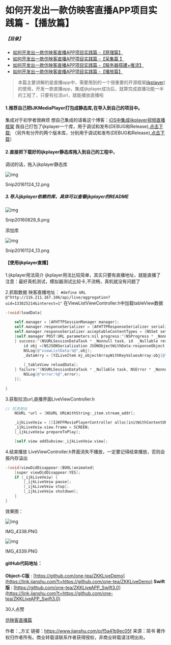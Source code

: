 # 如何开发出一款仿映客直播APP项目实践篇 -【播放篇】

##### 【目录】

- [如何开发出一款仿映客直播APP项目实践篇 -【原理篇】](https://www.jianshu.com/p/b2674fc2ac35)
- [如何开发出一款仿映客直播APP项目实践篇 -【采集篇 】](https://www.jianshu.com/p/099c2c875524)
- [如何开发出一款仿映客直播APP项目实践篇 -【服务器搭建+推流】](https://www.jianshu.com/p/ed9eb96afa78)
- [如何开发出一款仿映客直播APP项目实践篇 -【播放篇】](https://www.jianshu.com/p/f5a41b9ec05f)

> 本篇主要讲解的是直播app中，需要用到的一个很重要的开源框架[ijkplayer](https://link.jianshu.com?t=https://github.com/Bilibili/ijkplayer))的使用，开发一款直播app，集成ijkplayer成功后，就算完成直播功能一半的工程了，只要有拉流url，就能播放直播啦

#### 1.推荐自己把IJKMediaPlayer打包成静态库,在导入到自己的项目中。

集成对于初学者很麻烦 想自己集成的请看这个博客：[iOS中集成ijkplayer视频直播框架](https://www.jianshu.com/p/1f06b27b3ac0)
 我自己打包了ijkplayer一个库，用于调试和发布(DEBUG和Release),[点击下载](https://link.jianshu.com?t=https://pan.baidu.com/s/1gf9ic4z);
 （另外有分开的两个版本库，分别用于调试和发布(DEBUG和Release),[点击下载](https://link.jianshu.com?t=https://pan.baidu.com/s/1skOF5DV)）

#### 2.直接把下载好的ijkplayer静态库拖入到自己的工程中，

调试的话，拖入ijkplayer静态库



![img](https:////upload-images.jianshu.io/upload_images/1929699-83d303bd3ec9fd5b.png)

Snip20161124_12.png

##### 3.导入ijkplayer依赖的库，具体可以查看ijkplayer的README

![img](https:////upload-images.jianshu.io/upload_images/1929699-48f51701a8604235.png)

Snip20160829_6.png

添加库



![img](https:////upload-images.jianshu.io/upload_images/1929699-d1cba5fc3fda0249.png)

Snip20161124_13.png

#### 【使用ijkplayer直播】

1.ijkplayer用法简介
 ijkplayer用法比较简单，其实只要有直播地址，就能直播了
 注意：最好真机测试，模拟器测试比较卡,不流畅，真机就没有问题了

2.抓取数据
 映客直播地址：
 `#define URL @"http://116.211.167.106/api/live/aggregation?uid=133825214&interest=1"`
 在ViewListViewController.h中加载tableView数据



```objectivec
-(void)loadData{
    
    self.manager = [AFHTTPSessionManager manager];
    self.manager.responseSerializer = [AFHTTPResponseSerializer serializer];
    self.manager.responseSerializer.acceptableContentTypes = [NSSet setWithObjects:@"text/plain", nil];
    [self.manager POST:URL parameters:nil progress:^(NSProgress * _Nonnull uploadProgress) {
    } success:^(NSURLSessionDataTask * _Nonnull task, id  _Nullable responseObject) {
        id obj =[NSJSONSerialization JSONObjectWithData:responseObject options:NSJSONReadingMutableContainers error:nil];
        NSLog(@"viewListData:%@",obj);
        _dataArry = [YZLiveItem mj_objectArrayWithKeyValuesArray:obj[@"lives"]];
        
        [_tableView reloadData];
    } failure:^(NSURLSessionDataTask * _Nullable task, NSError * _Nonnull error) {
        NSLog(@"error:%@",error);
    }];
    
}
```

3.获取拉流url,直播界面LiveViewController.h



```objectivec
// 拉流地址
    NSURL *url = [NSURL URLWithString:_item.stream_addr];

    _ijkLiveVeiw = [[IJKFFMoviePlayerController alloc]initWithContentURL:url withOptions:nil];
    _ijkLiveVeiw.view.frame = SCREEN;
    [_ijkLiveVeiw prepareToPlay];

    [self.view addSubview:_ijkLiveVeiw.view];
```

4.结束播放
 LiveViewController.h界面消失不播放，一定要记得结束播放，否则会报内存溢出



```csharp
-(void)viewDidDisappear:(BOOL)animated{
    [super viewDidDisappear:YES];
    if (_ijkLiveVeiw) {
        [_ijkLiveVeiw pause];
        [_ijkLiveVeiw stop];
        [_ijkLiveVeiw shutdown];
    }
}
```

效果图：

![img](https:////upload-images.jianshu.io/upload_images/1929699-936502fe609cd4d1.PNG)

IMG_4338.PNG

![img](https:////upload-images.jianshu.io/upload_images/1929699-b855f8fc3a1a48ad.PNG)

IMG_4339.PNG

#### gitHub代码地址：

**Object-C版** :  [https://github.com/one-tea/ZKKLiveDemo](https://link.jianshu.com?t=https://github.com/one-tea/ZKKLiveDemo)
 **Swift版** : [https://github.com/one-tea/ZKKLiveAPP_Swift3.0](https://link.jianshu.com?t=https://github.com/one-tea/ZKKLiveAPP_Swift3.0)



30人点赞



[仿映客直播篇]()





作者：_方丈
链接：https://www.jianshu.com/p/f5a41b9ec05f
来源：简书
著作权归作者所有。商业转载请联系作者获得授权，非商业转载请注明出处。